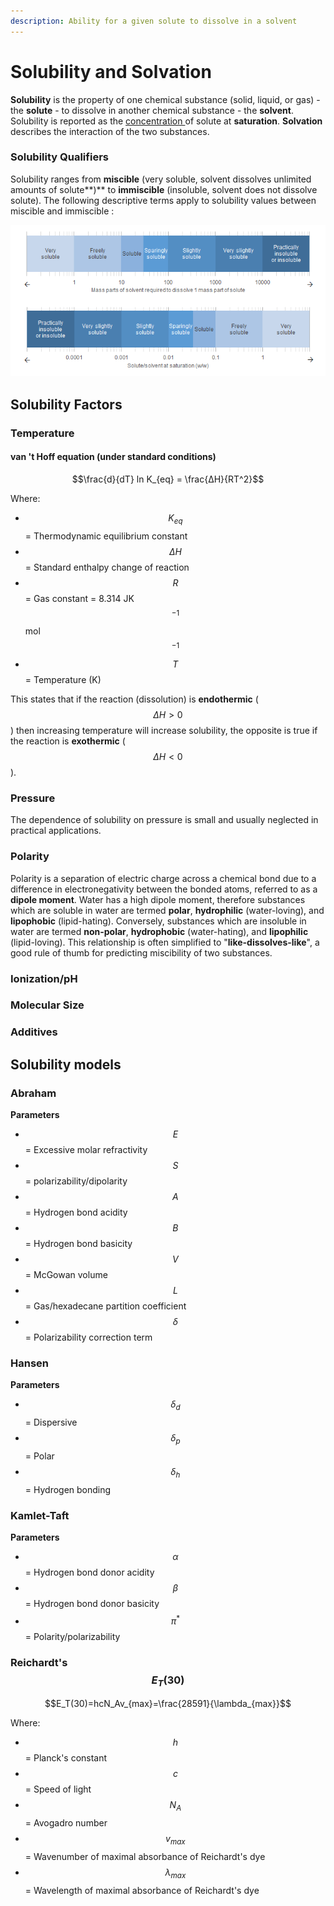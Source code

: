 ```yaml
---
description: Ability for a given solute to dissolve in a solvent
---
```


# Solubility and Solvation

**Solubility** is the property of one chemical substance (solid, liquid, or gas) - the **solute** - to dissolve in another chemical substance - the **solvent**. Solubility is reported as the [concentration ](../concentration.md)of solute at **saturation**. **Solvation** describes the interaction of the two substances.

### Solubility Qualifiers

Solubility ranges from **miscible** (very soluble, solvent dissolves unlimited amounts of solute**)** to **immiscible** (insoluble, solvent does not dissolve solute). The following descriptive terms apply to solubility values between miscible and immiscible :

![Solubility ranges for descriptive terms](<../../../.gitbook/assets/image (83).png>)

## Solubility Factors

### Temperature

#### van 't Hoff equation (under standard conditions)

$$\frac{d}{dT} ln K_{eq} = \frac{ΔH}{RT^2}$$

Where:

* $$K_{eq}$$= Thermodynamic equilibrium constant
* $$ΔH$$= Standard enthalpy change of reaction
* $$R$$= Gas constant = 8.314 JK$$^{-1}$$mol$$^{-1}$$
* $$T$$= Temperature (K)

This states that if the reaction (dissolution) is **endothermic** ($$ΔH > 0$$) then increasing temperature will increase solubility, the opposite is true if the reaction is **exothermic** ($$ΔH < 0$$).

### Pressure

The dependence of solubility on pressure is small and usually neglected in practical applications.

### Polarity

Polarity is a separation of electric charge across a chemical bond  due to a difference in electronegativity between the bonded atoms, referred to as a **dipole moment**. Water has a high dipole moment, therefore substances which are soluble in water are termed **polar**, **hydrophilic** (water-loving), and **lipophobic** (lipid-hating). Conversely, substances which are insoluble in water are termed **non-polar**, **hydrophobic** (water-hating), and **lipophilic** (lipid-loving). This relationship is often simplified to "**like-dissolves-like**", a good rule of thumb for predicting miscibility of two substances.

### Ionization/pH

### Molecular Size

### Additives

## Solubility models

### Abraham

**Parameters**

* $$E$$ = Excessive molar refractivity
* $$S$$ = polarizability/dipolarity
* $$A$$ = Hydrogen bond acidity
* $$B$$ = Hydrogen bond basicity
* $$V$$ = McGowan volume
* $$L$$ = Gas/hexadecane partition coefficient
* $$\delta$$ = Polarizability correction term

### Hansen

**Parameters**

* $$\delta_d$$ = Dispersive
* $$\delta_p$$ = Polar
* $$\delta_h$$ = Hydrogen bonding

### Kamlet-Taft

**Parameters**

* $$\alpha$$ = Hydrogen bond donor acidity
* $$\beta$$ = Hydrogen bond donor basicity
* $$\pi^*$$ = Polarity/polarizability

### Reichardt's $$E_T(30)$$

$$E_T(30)=hcN_Av_{max}=\frac{28591}{\lambda_{max}}$$

Where:

* $$h$$ = Planck's constant
* $$c$$ = Speed of light
* $$N_A$$ = Avogadro number
* $$v_{max}$$ = Wavenumber of maximal absorbance of Reichardt's dye
* $$\lambda_{max}$$ = Wavelength of maximal absorbance of Reichardt's dye

